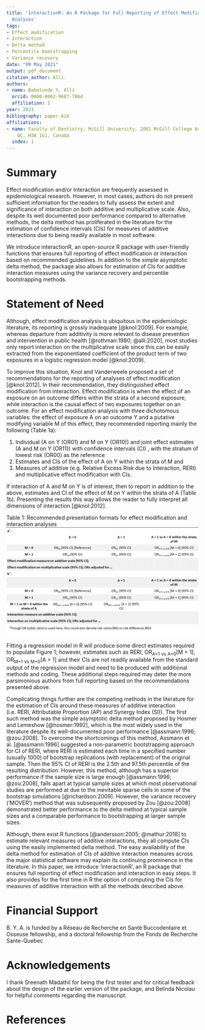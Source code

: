 ```yaml
---
title: 'InteractionR: An R Package for Full Reporting of Effect Modification and Interaction
  Analyses'
tags:
- Effect modification
- Interaction
- Delta method
- Percentile bootstrapping
- Variance recovery
date: "09 May 2021"
output: pdf_document
citation_author: Alli.
authors:
- name: Babatunde Y. Alli
  orcid: 0000-0002-9687-7864
  affiliation: 1
year: 2021
bibliography: paper.bib
affiliations:
- name: Faculty of Dentistry, McGill University, 2001 McGill College Avenue, Montreal,
    QC, H3A 1G1, Canada
  index: 1
---
```


# Summary

Effect modification and/or Interaction are frequently assessed in
epidemiological research. However, in most cases, authors do not present
sufficient information for the readers to fully assess the extent and
significance of interaction on both additive and multiplicative scale.
Also, despite its well documented poor performance compared to
alternative methods, the delta method has proliferated in the literature
for the estimation of confidence intervals (CIs) for measures of
additive interactions due to being readily available in most software.

We introduce interactionR, an open-source R package with user-friendly
functions that ensures full reporting of effect modification or
interaction based on recommended guidelines. In addition to the simple
asymptotic delta method, the package also allows for estimation of CIs
for additive interaction measures using the variance recovery and
percentile bootstrapping methods.

# Statement of Need

Although, effect modification analysis is ubiquitous in the
epidemiologic literature, its reporting is grossly inadequate [@knol:2009]. For example, whereas departure from additivity is more relevant to disease prevention and intervention in public health [@rothman:1980; @alli:2020], most studies only report interaction on the multiplicative scale since this can be easily extracted from the exponentiated coefficient of the product term of two exposures in a logistic regression model [@knol:2009].

To improve this situation, Knol and Vanderweele proposed a set of
recommendations for the reporting of analyses of effect modification [@knol:2012]. In their recommendation, they distinguished
effect modification from interaction. Effect modification is when the
effect of an exposure on an outcome differs within the strata of a
second exposure, while interaction is the causal effect of two exposures
together on an outcome. For an effect modification analysis with three
dichotomous variables: the effect of exposure A on an outcome Y and a
putative modifying variable M of this effect, they recommended reporting
mainly the following (Table 1a):

1.  Individual (A on Y (OR01) and M on Y (OR10)) and joint effect
    estimates (A and M on Y (OR11)) with confidence intervals (CI) ,
    with the stratum of lowest risk (OR00) as the reference
2.  Estimates and CIs of the effect of A on Y within the strata of M and
3.  Measures of additive (e.g. Relative Excess Risk due to Interaction,
    RERI) and multiplicative effect modification with CIs.

If interaction of A and M on Y is of interest, then to report in
addition to the above, estimates and CI of the effect of M on Y within
the strata of A (Table 1b). Presenting the results this way allows the
reader to fully interpret all dimensions of interaction [@knol:2012].

Table 1: Recommended presentation formats for effect modification and
interaction analyses
![](Table.png)

Fitting a regression model in R will produce some direct estimates
required to populate Figure 1; however, estimates such as RERI, OR<sub>A=1</sub> <sub>vs</sub> <sub>A=0</sub>[M = 1], OR<sub>M=1</sub> <sub>vs</sub> <sub>M=0</sub>[A = 1] and their CIs are not
readily available from the standard output of the regression model and
need to be produced with additional methods and coding. These additional
steps required may deter the more parsimonious authors from full
reporting based on the recommendations presented above.

Complicating things further are the competing methods in the literature
for the estimation of CIs around these measures of additive interaction
(i.e. RERI, Attributable Proportion (AP) and Synergy Index (SI)). The
first such method was the simple asymptotic delta method proposed by
Hosmer and Lemeshow [@hosmer:1992], which is the most widely
used in the literature despite its well-documented poor performance
[@assmann:1996; @zou:2008]. To overcome the shortcomings of this method, Assmann et al. [@assmann:1996] suggested a non-parametric bootstrapping approach for CI of RERI, where RERI is estimated each time in a specified number (usually 1000) of bootstrap replications (with replacement) of the original sample. Then
the 95% CI of RERI is the 2.5th and 97.5th percentile of the resulting
distribution. However, this method, although has a superior performance
if the sample size is large enough [@assmann:1996; @zou:2008],
falls apart at typical sample sizes at which most observational studies
are performed at due to the inevitable sparse cells in some of the
bootstrap simulations [@richardson:2009]. However, the variance recovery (‘MOVER’) method that was subsequently proposed by Zou [@zou:2008] demonstrated better performance to the delta method at typical sample sizes and a comparable performance to bootstrapping at larger sample sizes.

Although, there exist R functions [@andersson:2005; @mathur:2018] to estimate
relevant measures of additive interactions, they all compute CIs using
the easily implemented delta method. The easy availability of the delta
method for estimation of CIs of additive interaction measures across the
major statistical software may explain its continuing prominence in the
literature. In this paper, we introduce ‘interactionR’, an R package
that ensures full reporting of effect modification and interaction in easy steps. It also provides for the first time in R the option of computing the CIs for measures of additive interaction with all the methods described above.

# Financial Support

B. Y. A. is funded by a Réseau de Recherche en Santé Buccodentaire et Osseuse fellowship, and a doctoral fellowship from the Fonds de Recherche Sante-Quebec

# Acknowledgements

I thank Sreenath Madathil for being the first tester and for critical feedback about the design of the earlier version of the package, and Belinda Nicolau for helpful comments regarding the manuscript.

# References
